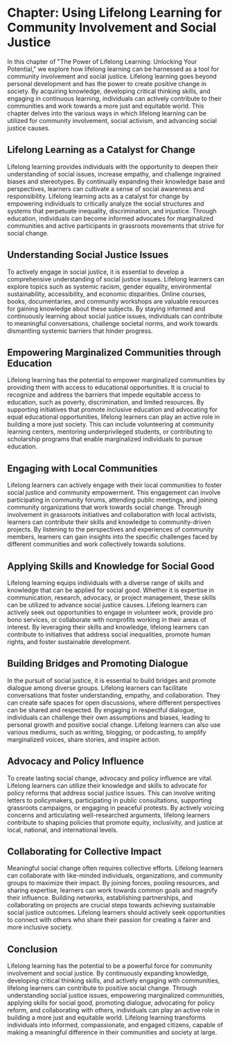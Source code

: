 Chapter: Using Lifelong Learning for Community Involvement and Social Justice
=============================================================================

In this chapter of "The Power of Lifelong Learning: Unlocking Your Potential," we explore how lifelong learning can be harnessed as a tool for community involvement and social justice. Lifelong learning goes beyond personal development and has the power to create positive change in society. By acquiring knowledge, developing critical thinking skills, and engaging in continuous learning, individuals can actively contribute to their communities and work towards a more just and equitable world. This chapter delves into the various ways in which lifelong learning can be utilized for community involvement, social activism, and advancing social justice causes.

Lifelong Learning as a Catalyst for Change
------------------------------------------

Lifelong learning provides individuals with the opportunity to deepen their understanding of social issues, increase empathy, and challenge ingrained biases and stereotypes. By continually expanding their knowledge base and perspectives, learners can cultivate a sense of social awareness and responsibility. Lifelong learning acts as a catalyst for change by empowering individuals to critically analyze the social structures and systems that perpetuate inequality, discrimination, and injustice. Through education, individuals can become informed advocates for marginalized communities and active participants in grassroots movements that strive for social change.

Understanding Social Justice Issues
-----------------------------------

To actively engage in social justice, it is essential to develop a comprehensive understanding of social justice issues. Lifelong learners can explore topics such as systemic racism, gender equality, environmental sustainability, accessibility, and economic disparities. Online courses, books, documentaries, and community workshops are valuable resources for gaining knowledge about these subjects. By staying informed and continuously learning about social justice issues, individuals can contribute to meaningful conversations, challenge societal norms, and work towards dismantling systemic barriers that hinder progress.

Empowering Marginalized Communities through Education
-----------------------------------------------------

Lifelong learning has the potential to empower marginalized communities by providing them with access to educational opportunities. It is crucial to recognize and address the barriers that impede equitable access to education, such as poverty, discrimination, and limited resources. By supporting initiatives that promote inclusive education and advocating for equal educational opportunities, lifelong learners can play an active role in building a more just society. This can include volunteering at community learning centers, mentoring underprivileged students, or contributing to scholarship programs that enable marginalized individuals to pursue education.

Engaging with Local Communities
-------------------------------

Lifelong learners can actively engage with their local communities to foster social justice and community empowerment. This engagement can involve participating in community forums, attending public meetings, and joining community organizations that work towards social change. Through involvement in grassroots initiatives and collaboration with local activists, learners can contribute their skills and knowledge to community-driven projects. By listening to the perspectives and experiences of community members, learners can gain insights into the specific challenges faced by different communities and work collectively towards solutions.

Applying Skills and Knowledge for Social Good
---------------------------------------------

Lifelong learning equips individuals with a diverse range of skills and knowledge that can be applied for social good. Whether it is expertise in communication, research, advocacy, or project management, these skills can be utilized to advance social justice causes. Lifelong learners can actively seek out opportunities to engage in volunteer work, provide pro bono services, or collaborate with nonprofits working in their areas of interest. By leveraging their skills and knowledge, lifelong learners can contribute to initiatives that address social inequalities, promote human rights, and foster sustainable development.

Building Bridges and Promoting Dialogue
---------------------------------------

In the pursuit of social justice, it is essential to build bridges and promote dialogue among diverse groups. Lifelong learners can facilitate conversations that foster understanding, empathy, and collaboration. They can create safe spaces for open discussions, where different perspectives can be shared and respected. By engaging in respectful dialogue, individuals can challenge their own assumptions and biases, leading to personal growth and positive social change. Lifelong learners can also use various mediums, such as writing, blogging, or podcasting, to amplify marginalized voices, share stories, and inspire action.

Advocacy and Policy Influence
-----------------------------

To create lasting social change, advocacy and policy influence are vital. Lifelong learners can utilize their knowledge and skills to advocate for policy reforms that address social justice issues. This can involve writing letters to policymakers, participating in public consultations, supporting grassroots campaigns, or engaging in peaceful protests. By actively voicing concerns and articulating well-researched arguments, lifelong learners contribute to shaping policies that promote equity, inclusivity, and justice at local, national, and international levels.

Collaborating for Collective Impact
-----------------------------------

Meaningful social change often requires collective efforts. Lifelong learners can collaborate with like-minded individuals, organizations, and community groups to maximize their impact. By joining forces, pooling resources, and sharing expertise, learners can work towards common goals and magnify their influence. Building networks, establishing partnerships, and collaborating on projects are crucial steps towards achieving sustainable social justice outcomes. Lifelong learners should actively seek opportunities to connect with others who share their passion for creating a fairer and more inclusive society.

Conclusion
----------

Lifelong learning has the potential to be a powerful force for community involvement and social justice. By continuously expanding knowledge, developing critical thinking skills, and actively engaging with communities, lifelong learners can contribute to positive social change. Through understanding social justice issues, empowering marginalized communities, applying skills for social good, promoting dialogue, advocating for policy reform, and collaborating with others, individuals can play an active role in building a more just and equitable world. Lifelong learning transforms individuals into informed, compassionate, and engaged citizens, capable of making a meaningful difference in their communities and society at large.

